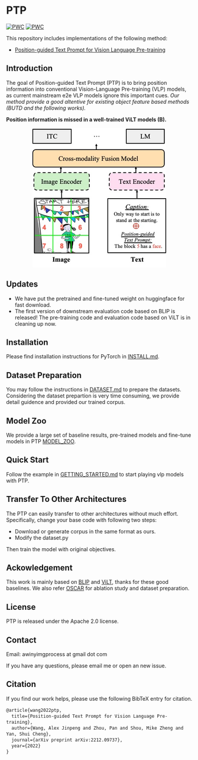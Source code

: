 # PTP

[![PWC](https://img.shields.io/endpoint.svg?url=https://paperswithcode.com/badge/position-guided-text-prompt-for-vision/zero-shot-cross-modal-retrieval-on-coco-2014)](
https://paperswithcode.com/sota/zero-shot-cross-modal-retrieval-on-coco-2014?p=position-guided-text-prompt-for-vision)
[![PWC](https://img.shields.io/endpoint.svg?url=https://paperswithcode.com/badge/position-guided-text-prompt-for-vision/cross-modal-retrieval-on-coco-2014)](
https://paperswithcode.com/sota/cross-modal-retrieval-on-coco-2014?p=position-guided-text-prompt-for-vision)


This repository includes implementations of the following method:

- [Position-guided Text Prompt for Vision Language Pre-training](https://arxiv.org/abs/2212.09737)

## Introduction
The goal of Position-guided Text Prompt (PTP) is to bring position information into conventional Vision-Language Pre-training (VLP) models, as current mainstream e2e VLP models ignore this important cues.
_Our method provide a good altentive for existing object feature based methods (BUTD and the following works)._

**Position information is missed in a well-trained ViLT models (B).**
<!-- ![motivation](imgs/main.jpg) -->
<p align="center">
  <img src="imgs/main.jpg" />
</p>


## Updates

- We have put the pretrained and fine-tuned weight on huggingface for fast download.
- The first version of downstream evaluation code based on BLIP is released! The pre-training code and evaluation code based on ViLT is in cleaning up now.



##  Installation

Please find installation instructions for PyTorch in [INSTALL.md](INSTALL.md).


## Dataset Preparation

You may follow the instructions in [DATASET.md](DATASET.md) to prepare the datasets.
Considering the dataset prepartion is very time consuming, we provide detail guidence and provided our trained corpus.


## Model Zoo
We provide a large set of baseline results, pre-trained models and fine-tune models in PTP [MODEL_ZOO](MODEL_ZOO.md).


## Quick Start

Follow the example in [GETTING_STARTED.md](GETTING_STARTED.md) to start playing vlp models with PTP.

## Transfer To Other Architectures

The PTP can easily transfer to other architectures without much effort. 
Specifically, change your base code with following two steps:

- Download or generate corpus in the same format as ours.
- Modify the dataset.py

Then train the model with original objectives.

## Ackowledgement
This work is mainly based on [BLIP](https://github.com/salesforce/BLIP) and [ViLT](https://github.com/dandelin/ViLT), thanks for these good baselines. 
We also refer [OSCAR](https://github.com/microsoft/Oscar) for ablation study and dataset preparation.

## License
PTP is released under the Apache 2.0 license.

## Contact

Email: awinyimgprocess at gmail dot com

If you have any questions, please email me or open an new issue.

## Citation
If you find our work helps, please use the following BibTeX entry for citation.

```
@article{wang2022ptp,
  title={Position-guided Text Prompt for Vision Language Pre-training},
  author={Wang, Alex Jinpeng and Zhou, Pan and Shou, Mike Zheng and Yan, Shui Cheng},
  journal={arXiv preprint arXiv:2212.09737},
  year={2022}
}
```